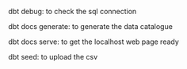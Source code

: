 dbt debug: to check the sql connection

dbt docs generate: to generate the data catalogue

dbt docs serve: to get the localhost web page ready

dbt seed: to upload the csv

